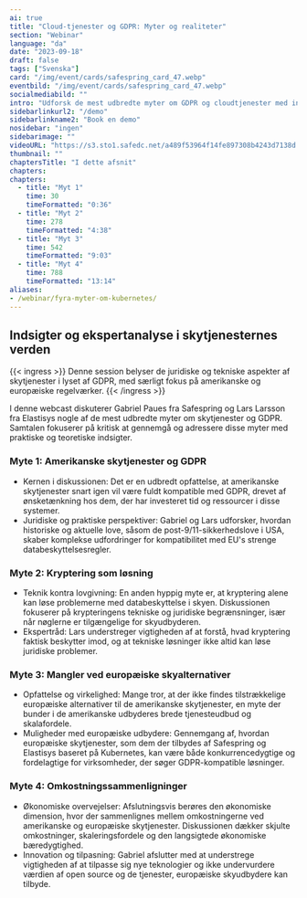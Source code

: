 ```yaml
---
ai: true
title: "Cloud-tjenester og GDPR: Myter og realiteter"
section: "Webinar"
language: "da"
date: "2023-09-18"
draft: false
tags: ["Svenska"]
card: "/img/event/cards/safespring_card_47.webp"
eventbild: "/img/event/cards/safespring_card_47.webp"
socialmediabild: ""
intro: "Udforsk de mest udbredte myter om GDPR og cloudtjenester med indsigter fra Gabriel Paues hos Safespring og Lars Larsson hos Elastisys"
sidebarlinkurl2: "/demo"
sidebarlinkname2: "Book en demo"
nosidebar: "ingen"
sidebarimage: ""
videoURL: "https://s3.sto1.safedc.net/a489f53964f14fe897308b4243d7138d:processedvideos/safespring-elastisys-4-myter-x-4-minuter/master.m3u8"
thumbnail: ""
chaptersTitle: "I dette afsnit"
chapters:
chapters:
  - title: "Myt 1"
    time: 30
    timeFormatted: "0:36"
  - title: "Myt 2"
    time: 278
    timeFormatted: "4:38"
  - title: "Myt 3"
    time: 542
    timeFormatted: "9:03"
  - title: "Myt 4"
    time: 788
    timeFormatted: "13:14"
aliases:
- /webinar/fyra-myter-om-kubernetes/
---
```

## Indsigter og ekspertanalyse i skytjenesternes verden

{{< ingress >}}
Denne session belyser de juridiske og tekniske aspekter af skytjenester i lyset af GDPR, med særligt fokus på amerikanske og europæiske regelværker.
{{< /ingress >}}

I denne webcast diskuterer Gabriel Paues fra Safespring og Lars Larsson fra Elastisys nogle af de mest udbredte myter om skytjenester og GDPR. Samtalen fokuserer på kritisk at gennemgå og adressere disse myter med praktiske og teoretiske indsigter.

### Myte 1: Amerikanske skytjenester og GDPR

- Kernen i diskussionen: Det er en udbredt opfattelse, at amerikanske skytjenester snart igen vil være fuldt kompatible med GDPR, drevet af ønsketænkning hos dem, der har investeret tid og ressourcer i disse systemer.
- Juridiske og praktiske perspektiver: Gabriel og Lars udforsker, hvordan historiske og aktuelle love, såsom de post-9/11-sikkerhedslove i USA, skaber komplekse udfordringer for kompatibilitet med EU's strenge databeskyttelsesregler.

### Myte 2: Kryptering som løsning

- Teknik kontra lovgivning: En anden hyppig myte er, at kryptering alene kan løse problemerne med databeskyttelse i skyen. Diskussionen fokuserer på krypteringens tekniske og juridiske begrænsninger, især når nøglerne er tilgængelige for skyudbyderen.
- Ekspertråd: Lars understreger vigtigheden af at forstå, hvad kryptering faktisk beskytter imod, og at tekniske løsninger ikke altid kan løse juridiske problemer.

### Myte 3: Mangler ved europæiske skyalternativer

- Opfattelse og virkelighed: Mange tror, at der ikke findes tilstrækkelige europæiske alternativer til de amerikanske skytjenester, en myte der bunder i de amerikanske udbyderes brede tjenesteudbud og skalafordele.
- Muligheder med europæiske udbydere: Gennemgang af, hvordan europæiske skytjenester, som dem der tilbydes af Safespring og Elastisys baseret på Kubernetes, kan være både konkurrencedygtige og fordelagtige for virksomheder, der søger GDPR-kompatible løsninger.

### Myte 4: Omkostningssammenligninger

- Økonomiske overvejelser: Afslutningsvis berøres den økonomiske dimension, hvor der sammenlignes mellem omkostningerne ved amerikanske og europæiske skytjenester. Diskussionen dækker skjulte omkostninger, skaleringsfordele og den langsigtede økonomiske bæredygtighed.
- Innovation og tilpasning: Gabriel afslutter med at understrege vigtigheden af at tilpasse sig nye teknologier og ikke undervurdere værdien af open source og de tjenester, europæiske skyudbydere kan tilbyde.
